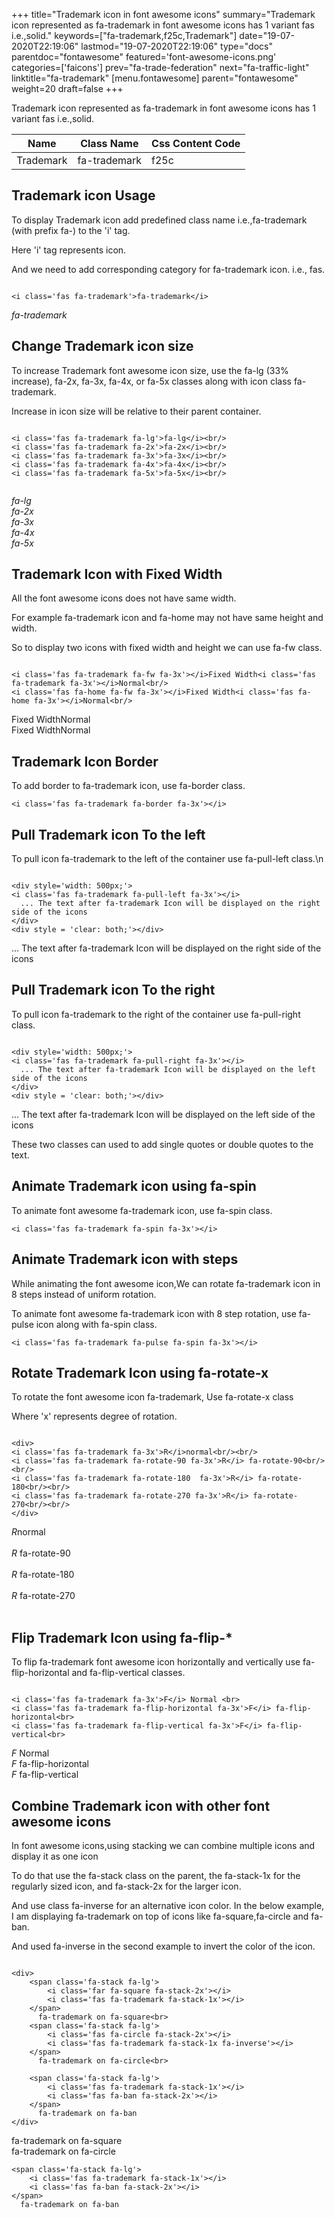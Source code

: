 +++
title="Trademark icon in font awesome icons"
summary="Trademark icon represented as fa-trademark in font awesome icons has 1 variant fas i.e.,solid."
keywords=["fa-trademark,f25c,Trademark"]
date="19-07-2020T22:19:06"
lastmod="19-07-2020T22:19:06"
type="docs"
parentdoc="fontawesome"
featured='font-awesome-icons.png'
categories=['faicons']
prev="fa-trade-federation"
next="fa-traffic-light"
linktitle="fa-trademark"
[menu.fontawesome]
parent="fontawesome"
weight=20
draft=false
+++


Trademark icon represented as fa-trademark in font awesome icons has 1 variant fas i.e.,solid.

<div class='table-responsive'><table class='table'><thead><tr><th>Name</th><th>Class Name</th><th>Css Content Code</th></tr></thead><tbody><tr><td>Trademark</td><td>fa-trademark</td><td>f25c</td></tr></tbody></table></div>



## Trademark icon Usage

To display Trademark icon add predefined class name i.e.,fa-trademark (with prefix fa-) to the 'i' tag.

Here 'i' tag represents icon.

And we need to add corresponding category for fa-trademark icon. i.e., fas.


```

<i class='fas fa-trademark'>fa-trademark</i>
```

<i class='fas fa-trademark'>fa-trademark</i>




## Change Trademark icon size
To increase Trademark font awesome icon size, use the fa-lg (33% increase), fa-2x, fa-3x, fa-4x, or fa-5x classes along with icon class fa-trademark.

Increase in icon size will be relative to their parent container. 

```

<i class='fas fa-trademark fa-lg'>fa-lg</i><br/>
<i class='fas fa-trademark fa-2x'>fa-2x</i><br/>
<i class='fas fa-trademark fa-3x'>fa-3x</i><br/>
<i class='fas fa-trademark fa-4x'>fa-4x</i><br/>
<i class='fas fa-trademark fa-5x'>fa-5x</i><br/>
            
```

<i class='fas fa-trademark fa-lg'>fa-lg</i><br/>
<i class='fas fa-trademark fa-2x'>fa-2x</i><br/>
<i class='fas fa-trademark fa-3x'>fa-3x</i><br/>
<i class='fas fa-trademark fa-4x'>fa-4x</i><br/>
<i class='fas fa-trademark fa-5x'>fa-5x</i><br/>
            



## Trademark Icon with Fixed Width 

All the font awesome icons does not have same width.

For example fa-trademark icon and fa-home may not have same height and width.

So to display two icons with fixed width and height we can use fa-fw class.


```

<i class='fas fa-trademark fa-fw fa-3x'></i>Fixed Width<i class='fas fa-trademark fa-3x'></i>Normal<br/>
<i class='fas fa-home fa-fw fa-3x'></i>Fixed Width<i class='fas fa-home fa-3x'></i>Normal<br/>
```

<i class='fas fa-trademark fa-fw fa-3x'></i>Fixed Width<i class='fas fa-trademark fa-3x'></i>Normal<br/>
<i class='fas fa-home fa-fw fa-3x'></i>Fixed Width<i class='fas fa-home fa-3x'></i>Normal<br/>



## Trademark Icon Border 

To add border to fa-trademark icon, use fa-border class.


```
<i class='fas fa-trademark fa-border fa-3x'></i>

```
<i class='fas fa-trademark fa-border fa-3x'></i>





## Pull Trademark icon To the left

To pull icon fa-trademark to the left of the container use fa-pull-left class.\n

```

<div style='width: 500px;'>
<i class='fas fa-trademark fa-pull-left fa-3x'></i>
  ... The text after fa-trademark Icon will be displayed on the right side of the icons
</div>
<div style = 'clear: both;'></div>
```

<div style='width: 500px;'>
<i class='fas fa-trademark fa-pull-left fa-3x'></i>
  ... The text after fa-trademark Icon will be displayed on the right side of the icons
</div>
<div style = 'clear: both;'></div>




## Pull Trademark icon To the right
To pull icon fa-trademark to the right of the container use fa-pull-right class.

```

<div style='width: 500px;'>
<i class='fas fa-trademark fa-pull-right fa-3x'></i>
  ... The text after fa-trademark Icon will be displayed on the left side of the icons
</div>
<div style = 'clear: both;'></div>
```

<div style='width: 500px;'>
<i class='fas fa-trademark fa-pull-right fa-3x'></i>
  ... The text after fa-trademark Icon will be displayed on the left side of the icons
</div>
<div style = 'clear: both;'></div>

These two classes can used to add single quotes or double quotes to the text.


## Animate Trademark icon using fa-spin
To animate font awesome fa-trademark icon, use fa-spin class.

```
<i class='fas fa-trademark fa-spin fa-3x'></i>
```
<i class='fas fa-trademark fa-spin fa-3x'></i>




## Animate Trademark icon with steps
While animating the font awesome icon,We can rotate fa-trademark icon in 8 steps instead of uniform rotation.

To animate font awesome fa-trademark icon with 8 step rotation, use fa-pulse icon along with fa-spin class.


```
<i class='fas fa-trademark fa-pulse fa-spin fa-3x'></i>

```
<i class='fas fa-trademark fa-pulse fa-spin fa-3x'></i>





## Rotate Trademark Icon using fa-rotate-x
To rotate the font awesome icon fa-trademark, Use fa-rotate-x class

Where 'x' represents degree of rotation.


```

<div>
<i class='fas fa-trademark fa-3x'>R</i>normal<br/><br/>
<i class='fas fa-trademark fa-rotate-90 fa-3x'>R</i> fa-rotate-90<br/><br/> 
<i class='fas fa-trademark fa-rotate-180  fa-3x'>R</i> fa-rotate-180<br/><br/> 
<i class='fas fa-trademark fa-rotate-270 fa-3x'>R</i> fa-rotate-270<br/><br/>
</div>
```

<div>
<i class='fas fa-trademark fa-3x'>R</i>normal<br/><br/>
<i class='fas fa-trademark fa-rotate-90 fa-3x'>R</i> fa-rotate-90<br/><br/> 
<i class='fas fa-trademark fa-rotate-180  fa-3x'>R</i> fa-rotate-180<br/><br/> 
<i class='fas fa-trademark fa-rotate-270 fa-3x'>R</i> fa-rotate-270<br/><br/>
</div>




## Flip Trademark Icon using fa-flip-*
To flip fa-trademark font awesome icon horizontally and vertically use fa-flip-horizontal and fa-flip-vertical classes. 

```

<i class='fas fa-trademark fa-3x'>F</i> Normal <br>
<i class='fas fa-trademark fa-flip-horizontal fa-3x'>F</i> fa-flip-horizontal<br>
<i class='fas fa-trademark fa-flip-vertical fa-3x'>F</i> fa-flip-vertical<br>
```

<i class='fas fa-trademark fa-3x'>F</i> Normal <br>
<i class='fas fa-trademark fa-flip-horizontal fa-3x'>F</i> fa-flip-horizontal<br>
<i class='fas fa-trademark fa-flip-vertical fa-3x'>F</i> fa-flip-vertical<br>




## Combine Trademark icon with other font awesome icons
In font awesome icons,using stacking we can combine multiple icons and display it as one icon 

To do that use the fa-stack class on the parent, the fa-stack-1x for the regularly sized icon, and fa-stack-2x for the larger icon.

And use class fa-inverse for an alternative icon color. 
In the below example, I am displaying fa-trademark on top of icons like fa-square,fa-circle and fa-ban.

And used fa-inverse in the second example to invert the color of the icon.

```

<div>
    <span class='fa-stack fa-lg'>
        <i class='far fa-square fa-stack-2x'></i>
        <i class='fas fa-trademark fa-stack-1x'></i>
    </span>
      fa-trademark on fa-square<br>
    <span class='fa-stack fa-lg'>
        <i class='fas fa-circle fa-stack-2x'></i>
        <i class='fas fa-trademark fa-stack-1x fa-inverse'></i>
    </span>
      fa-trademark on fa-circle<br>

    <span class='fa-stack fa-lg'>
        <i class='fas fa-trademark fa-stack-1x'></i>
        <i class='fas fa-ban fa-stack-2x'></i>
    </span>
      fa-trademark on fa-ban
</div>
```

<div>
    <span class='fa-stack fa-lg'>
        <i class='far fa-square fa-stack-2x'></i>
        <i class='fas fa-trademark fa-stack-1x'></i>
    </span>
      fa-trademark on fa-square<br>
    <span class='fa-stack fa-lg'>
        <i class='fas fa-circle fa-stack-2x'></i>
        <i class='fas fa-trademark fa-stack-1x fa-inverse'></i>
    </span>
      fa-trademark on fa-circle<br>

    <span class='fa-stack fa-lg'>
        <i class='fas fa-trademark fa-stack-1x'></i>
        <i class='fas fa-ban fa-stack-2x'></i>
    </span>
      fa-trademark on fa-ban
</div>







